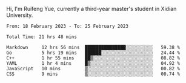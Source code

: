 Hi, I'm Ruifeng Yue, currently a third-year master's student in Xidian University.

<!--
**yrf105/yrf105** is a ✨ _special_ ✨ repository because its `README.md` (this file) appears on your GitHub profile.

Here are some ideas to get you started:

- 🔭 I’m currently working on ...
- 🌱 I’m currently learning ...
- 👯 I’m looking to collaborate on ...
- 🤔 I’m looking for help with ...
- 💬 Ask me about ...
- 📫 How to reach me: ...
- 😄 Pronouns: ...
- ⚡ Fun fact: ...
-->

<!--START_SECTION:waka-->

```text
From: 18 February 2023 - To: 25 February 2023

Total Time: 21 hrs 48 mins

Markdown     12 hrs 56 mins  ███████████████░░░░░░░░░░   59.38 %
Go           5 hrs 19 mins   ██████░░░░░░░░░░░░░░░░░░░   24.44 %
C++          1 hr 55 mins    ██▒░░░░░░░░░░░░░░░░░░░░░░   08.82 %
YAML         1 hr 4 mins     █▒░░░░░░░░░░░░░░░░░░░░░░░   04.92 %
JavaScript   10 mins         ▒░░░░░░░░░░░░░░░░░░░░░░░░   00.82 %
CSS          9 mins          ▒░░░░░░░░░░░░░░░░░░░░░░░░   00.74 %
```

<!--END_SECTION:waka-->
